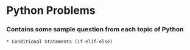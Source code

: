 # Python Problems
### Contains some sample question from each topic of Python
    * Conditional Statements (if-elif-else)
